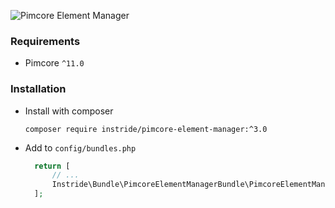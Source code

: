 ![Pimcore Element Manager](docs/images/github_banner.png)

### Requirements
* Pimcore `^11.0`

### Installation

- Install with composer
  ```
  composer require instride/pimcore-element-manager:^3.0
  ```

- Add to `config/bundles.php`
  ```php
    return [
        // ...
        Instride\Bundle\PimcoreElementManagerBundle\PimcoreElementManagerBundle::class => ['all' => true],
    ];
  ```
